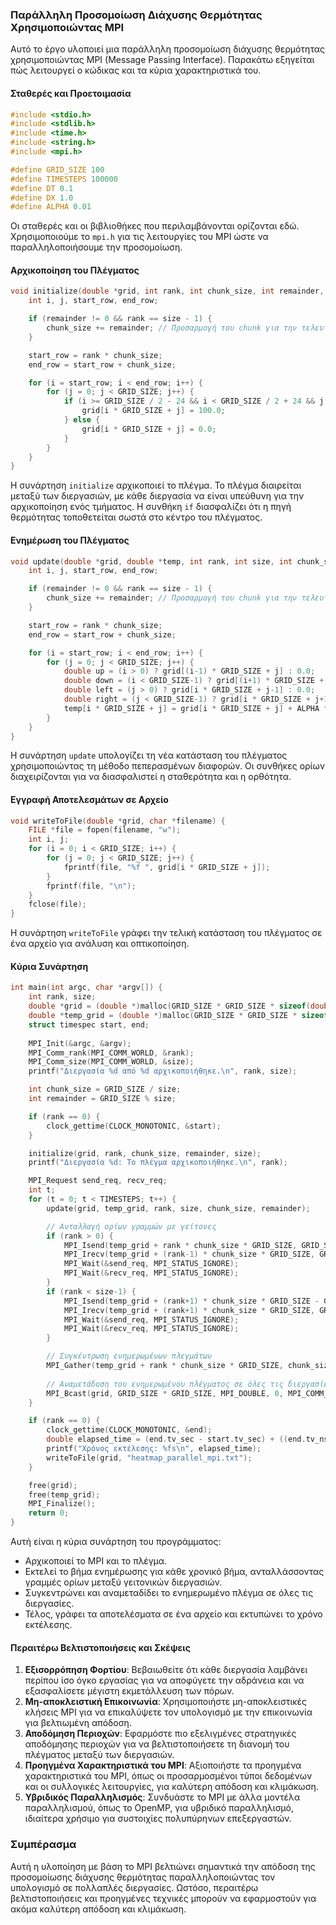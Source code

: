 ### Παράλληλη Προσομοίωση Διάχυσης Θερμότητας Χρησιμοποιώντας MPI

Αυτό το έργο υλοποιεί μια παράλληλη προσομοίωση διάχυσης θερμότητας χρησιμοποιώντας MPI (Message Passing Interface). Παρακάτω εξηγείται πώς λειτουργεί ο κώδικας και τα κύρια χαρακτηριστικά του.

#### Σταθερές και Προετοιμασία

```c
#include <stdio.h>
#include <stdlib.h>
#include <time.h>
#include <string.h>
#include <mpi.h>

#define GRID_SIZE 100
#define TIMESTEPS 100000
#define DT 0.1
#define DX 1.0
#define ALPHA 0.01
```

Οι σταθερές και οι βιβλιοθήκες που περιλαμβάνονται ορίζονται εδώ. Χρησιμοποιούμε το `mpi.h` για τις λειτουργίες του MPI ώστε να παραλληλοποιήσουμε την προσομοίωση.

#### Αρχικοποίηση του Πλέγματος

```c
void initialize(double *grid, int rank, int chunk_size, int remainder, int size) {
    int i, j, start_row, end_row;

    if (remainder != 0 && rank == size - 1) {
        chunk_size += remainder; // Προσαρμογή του chunk για την τελευταία διεργασία
    }

    start_row = rank * chunk_size;
    end_row = start_row + chunk_size;

    for (i = start_row; i < end_row; i++) {
        for (j = 0; j < GRID_SIZE; j++) {
            if (i >= GRID_SIZE / 2 - 24 && i < GRID_SIZE / 2 + 24 && j >= GRID_SIZE / 2 - 24 && j < GRID_SIZE / 2 + 24) {
                grid[i * GRID_SIZE + j] = 100.0;
            } else {
                grid[i * GRID_SIZE + j] = 0.0;
            }
        }
    }
}
```

Η συνάρτηση `initialize` αρχικοποιεί το πλέγμα. Το πλέγμα διαιρείται μεταξύ των διεργασιών, με κάθε διεργασία να είναι υπεύθυνη για την αρχικοποίηση ενός τμήματος. Η συνθήκη `if` διασφαλίζει ότι η πηγή θερμότητας τοποθετείται σωστά στο κέντρο του πλέγματος.

#### Ενημέρωση του Πλέγματος

```c
void update(double *grid, double *temp, int rank, int size, int chunk_size, int remainder) {
    int i, j, start_row, end_row;

    if (remainder != 0 && rank == size - 1) {
        chunk_size += remainder; // Προσαρμογή του chunk για την τελευταία διεργασία
    }

    start_row = rank * chunk_size;
    end_row = start_row + chunk_size;

    for (i = start_row; i < end_row; i++) {
        for (j = 0; j < GRID_SIZE; j++) {
            double up = (i > 0) ? grid[(i-1) * GRID_SIZE + j] : 0.0;
            double down = (i < GRID_SIZE-1) ? grid[(i+1) * GRID_SIZE + j] : 0.0;
            double left = (j > 0) ? grid[i * GRID_SIZE + j-1] : 0.0;
            double right = (j < GRID_SIZE-1) ? grid[i * GRID_SIZE + j+1] : 0.0;
            temp[i * GRID_SIZE + j] = grid[i * GRID_SIZE + j] + ALPHA * DT / (DX * DX) * (up + down + left + right - 4 * grid[i * GRID_SIZE + j]);
        }
    }
}
```

Η συνάρτηση `update` υπολογίζει τη νέα κατάσταση του πλέγματος χρησιμοποιώντας τη μέθοδο πεπερασμένων διαφορών. Οι συνθήκες ορίων διαχειρίζονται για να διασφαλιστεί η σταθερότητα και η ορθότητα.

#### Εγγραφή Αποτελεσμάτων σε Αρχείο

```c
void writeToFile(double *grid, char *filename) {
    FILE *file = fopen(filename, "w");
    int i, j;
    for (i = 0; i < GRID_SIZE; i++) {
        for (j = 0; j < GRID_SIZE; j++) {
            fprintf(file, "%f ", grid[i * GRID_SIZE + j]);
        }
        fprintf(file, "\n");
    }
    fclose(file);
}
```

Η συνάρτηση `writeToFile` γράφει την τελική κατάσταση του πλέγματος σε ένα αρχείο για ανάλυση και οπτικοποίηση.

#### Κύρια Συνάρτηση

```c
int main(int argc, char *argv[]) {
    int rank, size;
    double *grid = (double *)malloc(GRID_SIZE * GRID_SIZE * sizeof(double));
    double *temp_grid = (double *)malloc(GRID_SIZE * GRID_SIZE * sizeof(double));
    struct timespec start, end;
    
    MPI_Init(&argc, &argv);
    MPI_Comm_rank(MPI_COMM_WORLD, &rank);
    MPI_Comm_size(MPI_COMM_WORLD, &size);
    printf("Διεργασία %d από %d αρχικοποιήθηκε.\n", rank, size);

    int chunk_size = GRID_SIZE / size;
    int remainder = GRID_SIZE % size;

    if (rank == 0) {
        clock_gettime(CLOCK_MONOTONIC, &start);
    }

    initialize(grid, rank, chunk_size, remainder, size);
    printf("Διεργασία %d: Το πλέγμα αρχικοποιήθηκε.\n", rank);

    MPI_Request send_req, recv_req;
    int t;
    for (t = 0; t < TIMESTEPS; t++) {
        update(grid, temp_grid, rank, size, chunk_size, remainder);

        // Ανταλλαγή ορίων γραμμών με γείτονες
        if (rank > 0) {
            MPI_Isend(temp_grid + rank * chunk_size * GRID_SIZE, GRID_SIZE, MPI_DOUBLE, rank-1, 0, MPI_COMM_WORLD, &send_req);
            MPI_Irecv(temp_grid + (rank-1) * chunk_size * GRID_SIZE, GRID_SIZE, MPI_DOUBLE, rank-1, 0, MPI_COMM_WORLD, &recv_req);
            MPI_Wait(&send_req, MPI_STATUS_IGNORE);
            MPI_Wait(&recv_req, MPI_STATUS_IGNORE);
        }
        if (rank < size-1) {
            MPI_Isend(temp_grid + (rank+1) * chunk_size * GRID_SIZE - GRID_SIZE, GRID_SIZE, MPI_DOUBLE, rank+1, 0, MPI_COMM_WORLD, &send_req);
            MPI_Irecv(temp_grid + (rank+1) * chunk_size * GRID_SIZE, GRID_SIZE, MPI_DOUBLE, rank+1, 0, MPI_COMM_WORLD, &recv_req);
            MPI_Wait(&send_req, MPI_STATUS_IGNORE);
            MPI_Wait(&recv_req, MPI_STATUS_IGNORE);
        }

        // Συγκέντρωση ενημερωμένων πλεγμάτων
        MPI_Gather(temp_grid + rank * chunk_size * GRID_SIZE, chunk_size * GRID_SIZE, MPI_DOUBLE, grid, chunk_size * GRID_SIZE, MPI_DOUBLE, 0, MPI_COMM_WORLD);
        
        // Αναμετάδοση του ενημερωμένου πλέγματος σε όλες τις διεργασίες
        MPI_Bcast(grid, GRID_SIZE * GRID_SIZE, MPI_DOUBLE, 0, MPI_COMM_WORLD);
    }

    if (rank == 0) {
        clock_gettime(CLOCK_MONOTONIC, &end);
        double elapsed_time = (end.tv_sec - start.tv_sec) + ((end.tv_nsec - start.tv_nsec) / 1000000000.0);
        printf("Χρόνος εκτέλεσης: %fs\n", elapsed_time);
        writeToFile(grid, "heatmap_parallel_mpi.txt");
    }

    free(grid);
    free(temp_grid);
    MPI_Finalize();
    return 0;
}
```

Αυτή είναι η κύρια συνάρτηση του προγράμματος:
- Αρχικοποιεί το MPI και το πλέγμα.
- Εκτελεί το βήμα ενημέρωσης για κάθε χρονικό βήμα, ανταλλάσσοντας γραμμές ορίων μεταξύ γειτονικών διεργασιών.
- Συγκεντρώνει και αναμεταδίδει το ενημερωμένο πλέγμα σε όλες τις διεργασίες.
- Τέλος, γράφει τα αποτελέσματα σε ένα αρχείο και εκτυπώνει το χρόνο εκτέλεσης.

#### Περαιτέρω Βελτιστοποιήσεις και Σκέψεις

1. **Εξισορρόπηση Φορτίου**: Βεβαιωθείτε ότι κάθε διεργασία λαμβάνει περίπου ίσο όγκο εργασίας για να αποφύγετε την αδράνεια και να εξασφαλίσετε μέγιστη εκμετάλλευση των πόρων.
2. **Μη-αποκλειστική Επικοινωνία**: Χρησιμοποιήστε μη-αποκλειστικές κλήσεις MPI για να επικαλύψετε τον υπολογισμό με την επικοινωνία για βελτιωμένη απόδοση.
3. **Αποδόμηση Περιοχών**: Εφαρμόστε πιο εξελιγμένες στρατηγικές αποδόμησης περιοχών για να βελτιστοποιήσετε τη διανομή του πλέγματος μεταξύ των διεργασιών.
4. **Προηγμένα Χαρακτηριστικά του MPI**: Αξιοποιήστε τα προηγμένα χαρακτηριστικά του MPI, όπως οι προσαρμοσμένοι τύποι δεδομένων και οι συλλογικές λειτουργίες, για καλύτερη απόδοση και κλιμάκωση.
5. **Υβριδικός Παραλληλισμός**: Συνδυάστε το MPI με άλλα μοντέλα παραλληλισμού, όπως το OpenMP, για υβριδικό παραλληλισμό, ιδιαίτερα χρήσιμο για συστοιχίες πολυπύρηνων επεξεργαστών.

### Συμπέρασμα

Αυτή η υλοποίηση με βάση το MPI βελτιώνει σημαντικά την απόδοση της προσομοίωσης διάχυσης θερμότητας παραλληλοποιώντας τον υπολογισμό σε πολλαπλές διεργασίες. Ωστόσο, περαιτέρω βελτιστοποιήσεις και προηγμένες τεχνικές μπορούν να εφαρμοστούν για ακόμα καλύτερη απόδοση και κλιμάκωση.
